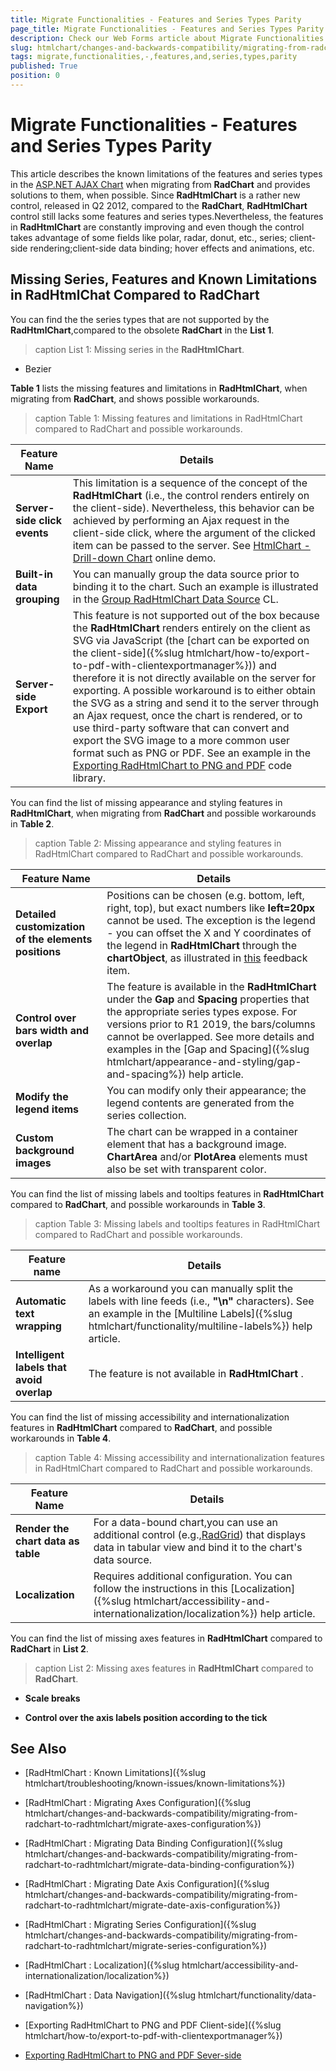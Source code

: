 ```yaml
---
title: Migrate Functionalities - Features and Series Types Parity
page_title: Migrate Functionalities - Features and Series Types Parity - RadHtmlChart
description: Check our Web Forms article about Migrate Functionalities - Features and Series Types Parity.
slug: htmlchart/changes-and-backwards-compatibility/migrating-from-radchart-to-radhtmlchart/migrate-functionalities---features-and-series-types-parity
tags: migrate,functionalities,-,features,and,series,types,parity
published: True
position: 0
---
```


# Migrate Functionalities - Features and Series Types Parity

This article describes the known limitations of the features and series types in the [ASP.NET AJAX Chart](https://www.telerik.com/products/aspnet-ajax/html-chart.aspx) when migrating from **RadChart** and provides solutions to them, when possible. Since **RadHtmlChart** is a rather new control, released in Q2 2012, compared to the **RadChart**, **RadHtmlChart** control still lacks some features and series types.Nevertheless, the features in **RadHtmlChart** are constantly improving and even though the control takes advantage of some fields like polar, radar, donut, etc., series; client-side rendering;client-side data binding; hover effects and animations, etc.

## Missing Series, Features and Known Limitations in RadHtmlChat Compared to RadChart

You can find the the series types that are not supported by the **RadHtmlChart**,compared to the obsolete **RadChart** in the **List 1**.

>caption List 1: Missing series in the **RadHtmlChart**.

* Bezier

**Table 1** lists the missing features and limitations in **RadHtmlChart**, when migrating from **RadChart**, and shows possible workarounds.

>caption Table 1: Missing features and limitations in RadHtmlChart compared to RadChart and possible workarounds.

| Feature Name | Details |
| ------ | ------ |
| **Server-side click events** |This limitation is a sequence of the	concept of the **RadHtmlChart** (i.e., the control renders	entirely on the client-side). Nevertheless, this behavior can be achieved by performing an	Ajax request in the client-side click, where the argument of the clicked item can be passed	to the server. See [HtmlChart - Drill-down Chart](https://demos.telerik.com/aspnet-ajax/htmlchart/examples/drilldownchart/defaultcs.aspx) online demo.|
| **Built-in data grouping** |You can manually group the data source prior to binding it to the chart. Such an example is illustrated in the [Group RadHtmlChart Data Source](https://www.telerik.com/support/code-library/group-radhtmlchart-data-source) CL.|
| **Server-side Export** |This feature is not supported out of the box because the **RadHtmlChart** renders entirely on the client as SVG via JavaScript (the [chart can be exported on the client-side]({%slug htmlchart/how-to/export-to-pdf-with-clientexportmanager%})) and therefore it is not directly available on the server for exporting. A possible workaround is to either obtain the SVG as a string and send it to the server through an Ajax request, once the chart is rendered, or to use third-party software that can convert and export the SVG image to a more common user format such as PNG or PDF. See an example in the [Exporting RadHtmlChart to PNG and PDF](https://www.telerik.com/community/code-library/aspnet-ajax/html-chart/exporting-radhtmlchart-to-png-and-pdf.aspx) code library.|

You can find the list of missing appearance and styling features in **RadHtmlChart**, when migrating from **RadChart** and possible workarounds in **Table 2**.

>caption Table 2: Missing appearance and styling features in RadHtmlChart compared to RadChart and possible workarounds.

| Feature Name | Details |
| ------ | ------ |
| **Detailed customization of the elements positions** |Positions can be chosen (e.g. bottom, left, right, top), but exact numbers like **left=20px** cannot be used. The exception is the legend - you can offset the X and Y coordinates of the legend in **RadHtmlChart** through the **chartObject**, as illustrated in [this](https://feedback.telerik.com/Project/108/Feedback/Details/67001) feedback item.|
| **Control over bars width and overlap** |The feature is available in the **RadHtmlChart** under the **Gap** and **Spacing** properties that the appropriate series types expose. For versions prior to R1 2019, the bars/columns cannot be overlapped. See more details and examples in the [Gap and Spacing]({%slug htmlchart/appearance-and-styling/gap-and-spacing%}) help article.|
| **Modify the legend items** |You can modify only their appearance; the legend contents are generated	from the series collection.|
| **Custom background images** |The chart can be wrapped in a container element that has a background image. **ChartArea** and/or **PlotArea** elements must also be set with transparent color.|

You can find the list of missing labels and tooltips features in **RadHtmlChart** compared to **RadChart**, and possible workarounds in **Table 3**.

>caption Table 3: Missing labels and tooltips features in RadHtmlChart compared to RadChart and possible workarounds.

| Feature name | Details |
| ------ | ------ |
| **Automatic text wrapping** |As a workaround you can manually split the labels with line feeds (i.e., **"\n"** characters). See an example in the [Multiline Labels]({%slug htmlchart/functionality/multiline-labels%}) help article.|
| **Intelligent labels that avoid overlap** |The feature is not available in **RadHtmlChart** .|

You can find the list of missing accessibility and internationalization features in **RadHtmlChart** compared to **RadChart**, and possible workarounds in **Table 4**.

>caption Table 4: Missing accessibility and internationalization features in RadHtmlChart compared to RadChart and possible workarounds.

| Feature Name | Details |
| ------ | ------ |
| **Render the chart data as table** |For a data-bound chart,you can use an additional control (e.g.,[RadGrid](https://demos.telerik.com/aspnet-ajax/grid/examples/overview/defaultcs.aspx)) that displays data in tabular view	and bind it to the chart's data source.|
| **Localization** |Requires additional configuration.	You can follow the instructions in this [Localization]({%slug htmlchart/accessibility-and-internationalization/localization%}) help article.|

You can find the list of missing axes features in **RadHtmlChart** compared to **RadChart** in **List 2**.

>caption List 2: Missing axes features in **RadHtmlChart** compared to **RadChart**.

* **Scale breaks**

* **Control over the axis labels position according to the tick**

## See Also

 * [RadHtmlChart : Known Limitations]({%slug htmlchart/troubleshooting/known-issues/known-limitations%})

 * [RadHtmlChart : Migrating Axes Configuration]({%slug htmlchart/changes-and-backwards-compatibility/migrating-from-radchart-to-radhtmlchart/migrate-axes-configuration%})

 * [RadHtmlChart : Migrating Data Binding Configuration]({%slug htmlchart/changes-and-backwards-compatibility/migrating-from-radchart-to-radhtmlchart/migrate-data-binding-configuration%})

 * [RadHtmlChart : Migrating Date Axis Configuration]({%slug htmlchart/changes-and-backwards-compatibility/migrating-from-radchart-to-radhtmlchart/migrate-date-axis-configuration%})

 * [RadHtmlChart : Migrating Series Configuration]({%slug htmlchart/changes-and-backwards-compatibility/migrating-from-radchart-to-radhtmlchart/migrate-series-configuration%})

 * [RadHtmlChart : Localization]({%slug htmlchart/accessibility-and-internationalization/localization%})

 * [RadHtmlChart : Data Navigation]({%slug htmlchart/functionality/data-navigation%})

 * [Exporting RadHtmlChart to PNG and PDF Client-side]({%slug htmlchart/how-to/export-to-pdf-with-clientexportmanager%})
 
 * [Exporting RadHtmlChart to PNG and PDF Sever-side](https://www.telerik.com/community/code-library/aspnet-ajax/html-chart/exporting-radhtmlchart-to-png-and-pdf.aspx)

